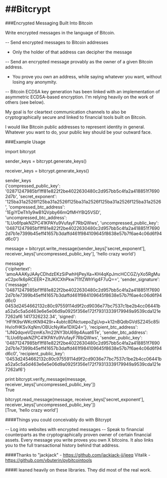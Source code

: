 ##Bitcrypt
========

###Encrypted Messaging Built Into Bitcoin

Write encrypted messages in the language of Bitcoin.

-- Send encrypted messages to Bitcoin addresses
  - Only the holder of that address can decipher the message

-- Send an encrypted message provably as the owner of a given Bitcoin address.
  - You prove you own an address, while saying whatever you want, without losing any anonymity.

-- Bitcoin ECDSA key generation has been linked with an implementation of asymmetric ECDSA-based encryption.  I'm relying heavily on the work of others (see below).

My goal is for cleartext communication channels to also be cryptographically secure and linked to financial tools built on Bitcoin.

I would like Bitcoin public addresses to represent identity in general.  Whatever you want to do, your public key
should be your outward face.  

###Example Usage

import bitcrypt  

sender_keys = bitcrypt.generate_keys()  

receiver_keys = bitcrypt.generate_keys()  

sender_keys  
{'compressed_public_key': '02871247985bf1ff81e822f2be4022630480c2d957bb5c4fa2a418851f76902d7b', 'secret_exponent': '125ba31a2526f125ba31a2526f125ba31a2526f125ba31a2526f125ba31a2526', 'compressed_btc_address': '1EgiYDeTh1y9wB1QVpby66mQfMHYBQ5VSD', 'uncompressed_btc_address': '1LUo6fpakNZPC41KPAYu9VufayF7RbQWws', 'uncompressed_public_key': '04871247985bf1ff81e822f2be4022630480c2d957bb5c4fa2a418851f76902d7b1e7399b45eff41657b3daffd461f984109645f8638e57b7f6ae4c06d6f94d6c0'}  

message = bitcrypt.write_message(sender_keys['secret_exponent'], receiver_keys['uncompressed_public_key'], 'hello crazy world')  

message  
{'ciphertext': 'amoAAAKyJAAyCDhdzEKzSiPwhHjPeyXa+KH4qKpJmcHCCGZ/yXo5RgMuxC2po1k6pRCEER+ZItJKICXhPkw711fZWhYig4F7uQ==', 'sender_signature': {'message': '04871247985bf1ff81e822f2be4022630480c2d957bb5c4fa2a418851f76902d7b1e7399b45eff41657b3daffd461f984109645f8638e57b7f6ae4c06d6f94d6c0 0453d2454662132c80c97559114d9f2cd9036e77bc7537c1be2b4cc06441ba52a5c5a5d463e6e5e06d9a0925f356e172f79313339179949a9539cda121e7262af6 1417326232.34', 'signed': 'HFfK9srWKctKN9429r+4ubtc8DNctuepoZgUvp+k12nBQdbGVdSZ245c85iHv/ofHKSvXqNm/OBUcNyiKw1DXQ4='}, 'recipient_btc_address': '1JNQdqveVDzmKs7m22NY3bU69p4Auat6Te', 'sender_btc_address': '1LUo6fpakNZPC41KPAYu9VufayF7RbQWws', 'sender_public_key': '04871247985bf1ff81e822f2be4022630480c2d957bb5c4fa2a418851f76902d7b1e7399b45eff41657b3daffd461f984109645f8638e57b7f6ae4c06d6f94d6c0', 'recipient_public_key': '0453d2454662132c80c97559114d9f2cd9036e77bc7537c1be2b4cc06441ba52a5c5a5d463e6e5e06d9a0925f356e172f79313339179949a9539cda121e7262af6'}  

print bitcrypt.verify_message(message, receiver_keys['uncompressed_public_key'])  
True  

bitcrypt.read_message(message, receiver_keys['secret_exponent'], receiver_keys['uncompressed_public_key'])  
[True, 'hello crazy world']




####Things you could conceivably do with Bitcrypt

-- Log into websites with encrypted messages
-- Speak to financial counterparts as the cryptographically proven owner of certain financial assets.  Every message you write proves you own X bitcoins.  It also links you to
the full transactional history behind that address.


####Thanks to
"jackjack" - https://github.com/jackjack-jj/jeeq
Vitalik - https://github.com/vbuterin/pybitcointools

####I leaned heavily on these libraries.  They did most of the real work.  
